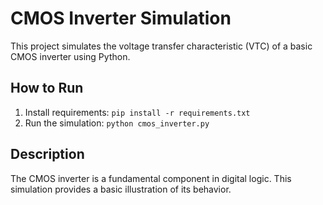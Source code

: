 # CMOS Inverter Simulation

This project simulates the voltage transfer characteristic (VTC) of a basic CMOS inverter using Python.

## How to Run
1. Install requirements: `pip install -r requirements.txt`
2. Run the simulation: `python cmos_inverter.py`

## Description
The CMOS inverter is a fundamental component in digital logic. This simulation provides a basic illustration of its behavior.
